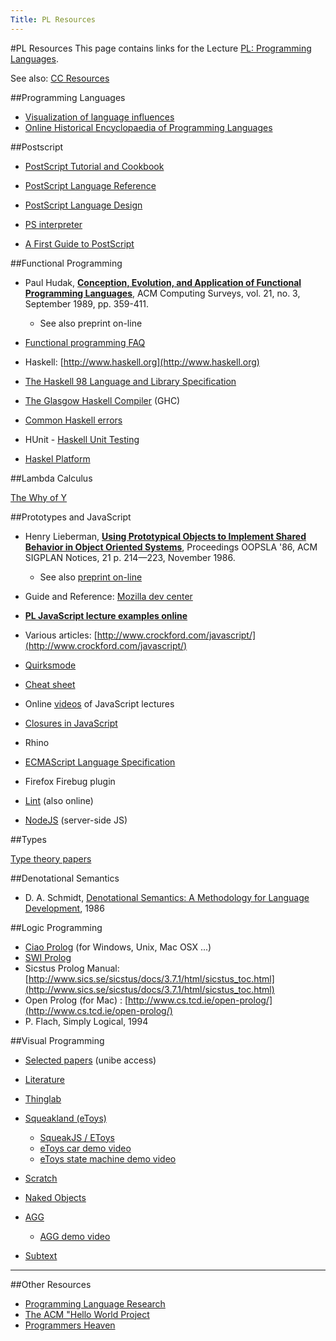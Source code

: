 ```yaml
---
Title: PL Resources
---
```

#PL Resources
This page contains links for the Lecture [PL: Programming Languages](%base_url%/teaching/pl).

See also: [CC Resources](%base_url%/teaching/cc/resources)

##Programming Languages

- [Visualization of language influences](https://exploringdata.github.io/vis/programming-languages-influence-network/)
- [Online Historical Encyclopaedia of Programming Languages](https://hopl.info)
 
##Postscript

- [PostScript Tutorial and Cookbook](http://scgresources.unibe.ch/Literature/Books/Postscript/Adob85a-PostscriptTutorialCookbook-BlueBook.pdf)
- [PostScript Language Reference](http://scgresources.unibe.ch/Literature/Books/Postscript/Adob90a-PostScriptLanguageReference.pdf)
- [PostScript Language Design](http://scgresources.unibe.ch/Literature/Books/Postscript/Adob88a-PostScriptLanguageDesign-GreenBook.pdf)


- [PS interpreter](http://pages.cs.wisc.edu/~ghost/doc/AFPL/index.htm)
- [A First Guide to PostScript](https://freecomputerbooks.com/A-First-Guide-to-PostScript.html)

##Functional Programming

- Paul Hudak, **[Conception, Evolution, and Application of Functional Programming Languages](http://scgresources.unibe.ch/~scg/Literature/PL/Huda89a-p359-hudak.pdf)**, ACM Computing Surveys, vol. 21, no. 3, September 1989, pp. 359-411.
	- See also preprint on-line

- [Functional programming FAQ](http://www.cs.nott.ac.uk/~gmh/faq.html)
- Haskell: [http://www.haskell.org](http://www.haskell.org)
- [The Haskell 98 Language and Library Specification](http://www.haskell.org/haskellwiki/Definition)
- [The Glasgow Haskell Compiler](http://www.haskell.org/ghc/) (GHC)
- [Common Haskell errors](http://www.cs.kent.ac.uk/people/staff/sjt/craft2e/errors/allErrors.html)
- HUnit - [Haskell Unit Testing](http://hunit.sourceforge.net/) 
-  [Haskel Platform](https://www.haskell.org/platform/)

##Lambda Calculus

[The Why of Y](%assets_url%/scgbib/?query=pl-lit-lambda&filter=Year)

##Prototypes and JavaScript

- Henry Lieberman, **[Using Prototypical Objects to Implement Shared Behavior in Object Oriented Systems](http://scgresources.unibe.ch/~scg/Literature/PL/Lieb86a-Prototypes.pdf)**, Proceedings OOPSLA '86, ACM SIGPLAN Notices, 21 p. 214&mdash;223, November 1986.
	- See also [preprint on-line](http://web.media.mit.edu/~lieber/Lieberary/OOP/Delegation/Delegation.html)

-  Guide and Reference: [Mozilla dev center](http://developer.mozilla.org/en/docs/JavaScript)
-  **[PL JavaScript lecture examples online](%assets_url%/download/lectures/pl-examples/JavaScript/)**
-  Various articles: [http://www.crockford.com/javascript/](http://www.crockford.com/javascript/)
-  [Quirksmode](http://www.quirksmode.org/js/contents.html)
-  [Cheat sheet](http://javascript-reference.info/)
-  Online [videos](http://www.mkbergman.com/?p=339) of JavaScript lectures
-  [Closures in JavaScript](http://jibbering.com/faq/faq_notes/closures.html)
-  Rhino
-  [ECMAScript Language Specification](http://www.ecma-international.org/publications/files/ECMA-ST/Ecma-262.pdf)
-  Firefox Firebug plugin
-  [Lint](http://www.javascriptlint.com/) (also online)
-  [NodeJS](http://nodejs.org/) (server-side JS)

##Types

[Type theory papers](%assets_url%/scgbib/?query=pl-lit-types&filter=Year)

##Denotational Semantics

-  D. A. Schmidt, [Denotational Semantics: A Methodology for Language Development](http://people.cis.ksu.edu/~schmidt/text/densem.html), 1986

##Logic Programming

-  [Ciao Prolog](http://www.clip.dia.fi.upm.es/Software/Ciao/) (for Windows, Unix, Mac OSX ...)
- [SWI Prolog](http://www.swi-prolog.org/)
- Sicstus Prolog Manual: [http://www.sics.se/sicstus/docs/3.7.1/html/sicstus_toc.html](http://www.sics.se/sicstus/docs/3.7.1/html/sicstus_toc.html)
- Open Prolog (for Mac) : [http://www.cs.tcd.ie/open-prolog/](http://www.cs.tcd.ie/open-prolog/)
-  P. Flach, Simply Logical, 1994

##Visual Programming

-  [Selected papers](http://scgresources.unibe.ch/~scg/Literature/VisualProgramming/) (unibe access)
-  [Literature](%assets_url%/scgbib/?query=visprog&filter=Year)
-  [Thinglab](http://wiki.squeak.org/squeak/607)
-  [Squeakland (eToys)](http://www.squeakland.org/)
	-  [SqueakJS / EToys](https://squeak.js.org/etoys/)
	-  [eToys car demo video](/download/Demos/Videos/eToysCarDemo.mov)
	-  [ eToys state machine demo video](/download/Demos/Videos/eToys-StateMachine-Demo.mov)

-  [Scratch](http://scratch.mit.edu/)
-  [Naked Objects](http://www.nakedobjects.org/)
-  [AGG](http://www.user.tu-berlin.de/o.runge/agg/)
	-  [AGG demo video](/download/Demos/Videos/AGG-factorial-demo.mov)

-  [Subtext](http://subtextual.org/)


---
##Other Resources

- [Programming Language Research](http://www-2.cs.cmu.edu/afs/cs.cmu.edu/user/mleone/web/language-research.html)
- [The ACM "Hello World Project](http://www2.latech.edu/~acm/HelloWorld.shtml)
- [Programmers Heaven](http://www.programmersheaven.com) 
